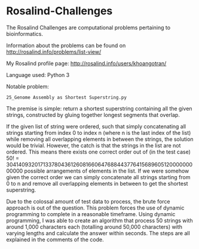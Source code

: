 # Rosalind-Challenges
The Rosalind Challenges are computational problems pertaining to bioinformatics.

Information about the problems can be found on http://rosalind.info/problems/list-view/

My Rosalind profile page: http://rosalind.info/users/khoangotran/

Language used: Python 3

Notable problem:

 	25_Genome Assembly as Shortest Superstring.py
  
The premise is simple: return a shortest superstring containing all the given strings, constructed by gluing together longest segments that overlap.

If the given list of string were ordered, such that simply concatenating all strings starting from index 0 to index n (where n is the last index of the list) while removing all overlapping elements in between the strings, the solution would be trivial. However, the catch is that the strings in the list are not ordered. This means there exists one correct order out of (in the test case) 50! = 30414093201713378043612608166064768844377641568960512000000000000 possible arrangements of elements in the list. If we were somehow given the correct order we can simply concatenate all strings starting from 0 to n and remove all overlapping elements in between to get the shortest superstring. 

Due to the colossal amount of test data to process, the brute force approach is out of the question. This problem forces the use of dynamic programming to complete in a reasonable timeframe. Using dynamic programming, I was able to create an algorithm that process 50 strings with around 1,000 characters each (totalling around 50,000 characters) with varying lengths and calculate the answer within seconds. The steps are all explained in the comments of the code.
